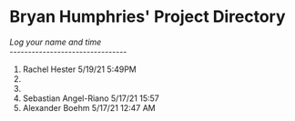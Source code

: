 # Bryan Humphries' Project Directory

*Log your name and time*
<br>--------------------------------</br>
1. Rachel Hester 5/19/21 5:49PM
2.
3.
4. Sebastian Angel-Riano 5/17/21    15:57
5. Alexander Boehm 5/17/21 12:47 AM
